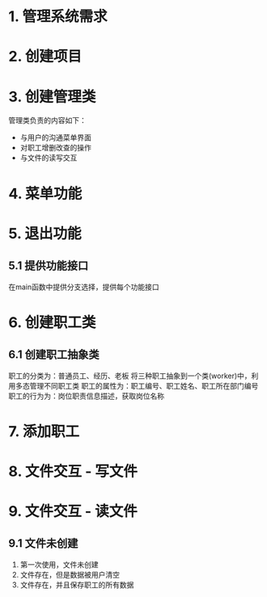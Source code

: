 # 1. 管理系统需求

# 2. 创建项目

# 3. 创建管理类
管理类负责的内容如下：
- 与用户的沟通菜单界面
- 对职工增删改查的操作
- 与文件的读写交互

# 4. 菜单功能

# 5. 退出功能
## 5.1 提供功能接口
在main函数中提供分支选择，提供每个功能接口


# 6. 创建职工类
## 6.1 创建职工抽象类
职工的分类为：普通员工、经历、老板
将三种职工抽象到一个类(worker)中，利用多态管理不同职工类
职工的属性为：职工编号、职工姓名、职工所在部门编号
职工的行为为：岗位职责信息描述，获取岗位名称

# 7. 添加职工

# 8. 文件交互 - 写文件


# 9. 文件交互 - 读文件
## 9.1 文件未创建
1. 第一次使用，文件未创建
2. 文件存在，但是数据被用户清空
3. 文件存在，并且保存职工的所有数据